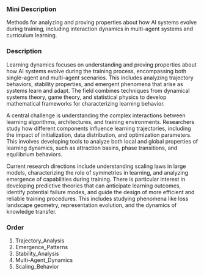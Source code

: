 ### Mini Description

Methods for analyzing and proving properties about how AI systems evolve during training, including interaction dynamics in multi-agent systems and curriculum learning.

### Description

Learning dynamics focuses on understanding and proving properties about how AI systems evolve during the training process, encompassing both single-agent and multi-agent scenarios. This includes analyzing trajectory behaviors, stability properties, and emergent phenomena that arise as systems learn and adapt. The field combines techniques from dynamical systems theory, game theory, and statistical physics to develop mathematical frameworks for characterizing learning behavior.

A central challenge is understanding the complex interactions between learning algorithms, architectures, and training environments. Researchers study how different components influence learning trajectories, including the impact of initialization, data distribution, and optimization parameters. This involves developing tools to analyze both local and global properties of learning dynamics, such as attraction basins, phase transitions, and equilibrium behaviors.

Current research directions include understanding scaling laws in large models, characterizing the role of symmetries in learning, and analyzing emergence of capabilities during training. There is particular interest in developing predictive theories that can anticipate learning outcomes, identify potential failure modes, and guide the design of more efficient and reliable training procedures. This includes studying phenomena like loss landscape geometry, representation evolution, and the dynamics of knowledge transfer.

### Order

1. Trajectory_Analysis
2. Emergence_Patterns
3. Stability_Analysis
4. Multi-Agent_Dynamics
5. Scaling_Behavior
